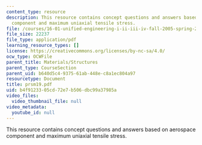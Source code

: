 ```yaml
---
content_type: resource
description: This resource contains concept questions and answers based on aerospace
  component and maximum uniaxial tensile stress.
file: /courses/16-01-unified-engineering-i-ii-iii-iv-fall-2005-spring-2006/b4f9123305cd72e7b506dbc99a37985a_prsm19.pdf
file_size: 22237
file_type: application/pdf
learning_resource_types: []
license: https://creativecommons.org/licenses/by-nc-sa/4.0/
ocw_type: OCWFile
parent_title: Materials/Structures
parent_type: CourseSection
parent_uid: b640d5c4-9375-61ab-448e-c8a1ec804a97
resourcetype: Document
title: prsm19.pdf
uid: b4f91233-05cd-72e7-b506-dbc99a37985a
video_files:
  video_thumbnail_file: null
video_metadata:
  youtube_id: null
---
```

This resource contains concept questions and answers based on aerospace component and maximum uniaxial tensile stress.